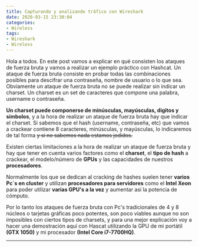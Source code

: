 ```yaml
---
title: Capturando y analizando tráfico con Wireshark
date: 2020-03-15 23:30:04
categories:
- Wireless
tags:
- Wireshark
- Wireless
---
```


Hola a todos. En este post vamos a explicar en qué consisten los ataques de fuerza bruta y vamos a realizar un ejemplo práctico con Hashcat. Un ataque de fuerza bruta consiste en probar todas las combinaciones posibles para descifrar una contraseña, nombre de usuario o lo que sea. Obviamente un ataque de fuerza bruta no se puede realizar sin indicar un charset. Un charset es un set de caracteres que compone una palabra, username o contraseña.


**Un charset puede componerse de minúsculas, mayúsculas, digitos y símbolos**, y a la hora de realizar un ataque de fuerza bruta hay que indicar el charset. Si sabemos que el hash (username, contraseña, etc) que vamos a crackear contiene 8 caracteres, minúsculas, y mayúsculas, lo indicaremos de tal forma ~~y si no sabemos nada estamos jodidos.~~

Existen ciertas limitaciones a la hora de realizar un ataque de fuerza bruta y hay que tener en cuenta varios factores como el **charset**, el **tipo de hash** a crackear, el modelo/número de **GPUs** y las capacidades de nuestros **procesadores**.

Normalmente los que se dedican al cracking de hashes suelen tener **varios Pc´s en cluster** y utilizan **procesadores para servidores** como el **Intel Xeon** para poder utilizar **varias GPU's a la vez** y aumentar así la potencia de cómputo.

Por lo tanto los ataques de fuerza bruta con Pc's tradicionales de 4 y 8 núcleos o tarjetas gráficas poco potentes, son poco viables aunque no son imposibles con ciertos tipos de charsets, y para una mejor explicación voy a hacer una demostración aquí con Hascat utilizando la GPU de mi portátil **(GTX 1050)** y mi procesador **(Intel Core i7-7700HQ)**.

---------------------------------------------------------------------------------------------------------------------------------------------
